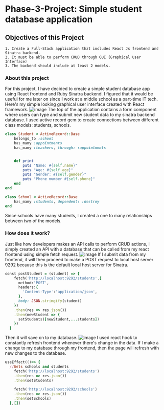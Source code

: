 # Phase-3-Project: Simple student database application
 
 ## Objectives of this Project
    1. Create a Full-Stack application that includes React Js frontend and Sinatra backend.
    2. It must be able to perform CRUD through GUI (Graphical User Interface)
    3. The backend should include at least 2 models.

### About this project
For this project, I have decided to create a simple student database app using React frontend and Ruby Sinatra backend.
I figured that it would be useful for me later on since I work at a middle school as a part-time IT tech.
Here's my simple looking graphical user interface created with React framework.
![image](https://user-images.githubusercontent.com/64029918/158064332-a01d89a8-c376-400b-b827-bddddc1583a7.png)
The top of the application contains a form component where users can type and submit new student data to my sinatra backend database.
I used active record gem to create connections between different class models: students, schools.

```Ruby
class Student < ActiveRecord::Base
    belongs_to :school
    has_many :appointments
    has_many :teachers, through: :appointments


    def print 
        puts "Name: #{self.name}"
        puts "Age: #{self.age}"
        puts "Gender: #{self.gender}"
        puts "Phone number #{self.phone}"
    end 
end
```

```Ruby
class School < ActiveRecord::Base
    has_many :students, dependent: :destroy      
end
```

Since schools have many students, I created a one to many relationships between two of the models.

### How does it work?
Just like how developers makes an API calls to perform CRUD actions, I simply created an API with a database that can be called from my react frontend using simple fetch request.
![image](https://user-images.githubusercontent.com/64029918/158064844-fea045f7-87e4-4b5a-849b-49c151971ea7.png)
If I submit data from my frontend, it will then proceed to make a POST request to local host server 9292 because this is the default local host server for Sinatra.
```Ruby
const postStudent = (student) => {
    fetch('http://localhost:9292/students',{
      method:'POST',
      headers:{
        'Content-Type':'application/json',
      },
      body: JSON.stringify(student)
    })
    .then(res => res.json())
    .then(newStudent => {
      setStudents([newStudent,...students])
    })
  }
```
Then it will save on to my database.
![image](https://user-images.githubusercontent.com/64029918/158065240-63184715-3cd7-4f50-a5b4-44ed49699cf8.png)
I used react hook to constantly refresh frontend whenever there's change in the data. If I make a change to my database through my frontend, then the page will refresh with new changes to the database.
```Ruby
useEffect(()=> {
  //Gets schools and students
    fetch('http://localhost:9292/students')
    .then(res => res.json())
    .then(setStudents)
    
    fetch('http://localhost:9292/schools')
    .then(res => res.json())
    .then(setSchools)
  },[])
```
